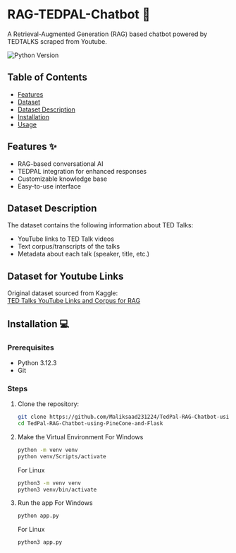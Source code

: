 # RAG-TEDPAL-Chatbot 🤖

A Retrieval-Augmented Generation (RAG) based chatbot powered by TEDTALKS scraped from Youtube.

![Python Version](https://img.shields.io/badge/python-3.12.3-blue.svg)

## Table of Contents

- [Features](#features)
- [Dataset](#dataset)
- [Dataset Description](#dataset-description)
- [Installation](#installation)
- [Usage](#usage)

## Features ✨
- RAG-based conversational AI
- TEDPAL integration for enhanced responses
- Customizable knowledge base
- Easy-to-use interface

## Dataset Description
The dataset contains the following information about TED Talks:
- YouTube links to TED Talk videos
- Text corpus/transcripts of the talks
- Metadata about each talk (speaker, title, etc.)

## Dataset for Youtube Links
Original dataset sourced from Kaggle:  
[TED Talks YouTube Links and Corpus for RAG](https://www.kaggle.com/datasets/awansaad6797/tedtalks-youtube-links-and-corpus-for-rag)

## Installation 💻

### Prerequisites
- Python 3.12.3
- Git

### Steps
1. Clone the repository:
   ```bash
   git clone https://github.com/Maliksaad231224/TedPal-RAG-Chatbot-using-PineCone-and-Flask.git
   cd TedPal-RAG-Chatbot-using-PineCone-and-Flask

2. Make the Virtual Environment
   For Windows
   ```bash
   python -m venv venv
   python venv/Scripts/activate
   ```
   For Linux
   ```bash
   python3 -m venv venv
   python3 venv/bin/activate


3. Run the app
   For Windows
   ```bash
   python app.py
    ```
   For Linux
    ```bash
    python3 app.py

